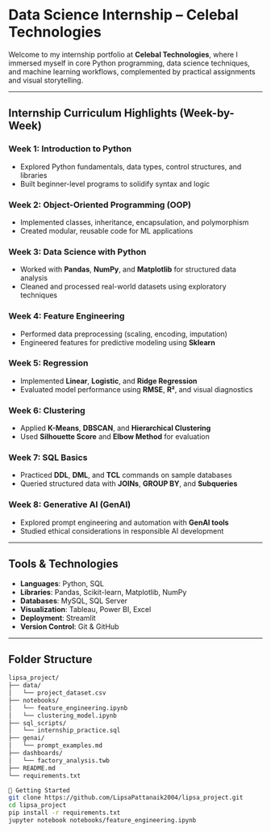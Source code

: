 #  Data Science Internship – Celebal Technologies

Welcome to my internship portfolio at **Celebal Technologies**, where I immersed myself in core Python programming, data science techniques, and machine learning workflows, complemented by practical assignments and visual storytelling.

---

##  Internship Curriculum Highlights (Week-by-Week)

###  Week 1: Introduction to Python
- Explored Python fundamentals, data types, control structures, and libraries
- Built beginner-level programs to solidify syntax and logic

###  Week 2: Object-Oriented Programming (OOP)
- Implemented classes, inheritance, encapsulation, and polymorphism
- Created modular, reusable code for ML applications

###  Week 3: Data Science with Python
- Worked with **Pandas**, **NumPy**, and **Matplotlib** for structured data analysis
- Cleaned and processed real-world datasets using exploratory techniques

###  Week 4: Feature Engineering
- Performed data preprocessing (scaling, encoding, imputation)
- Engineered features for predictive modeling using **Sklearn**

###  Week 5: Regression
- Implemented **Linear**, **Logistic**, and **Ridge Regression**
- Evaluated model performance using **RMSE**, **R²**, and visual diagnostics

###  Week 6: Clustering
- Applied **K-Means**, **DBSCAN**, and **Hierarchical Clustering**
- Used **Silhouette Score** and **Elbow Method** for evaluation

###  Week 7: SQL Basics
- Practiced **DDL**, **DML**, and **TCL** commands on sample databases
- Queried structured data with **JOINs**, **GROUP BY**, and **Subqueries**

###  Week 8: Generative AI (GenAI)
- Explored prompt engineering and automation with **GenAI tools**
- Studied ethical considerations in responsible AI development

---

##  Tools & Technologies
- **Languages**: Python, SQL
- **Libraries**: Pandas, Scikit-learn, Matplotlib, NumPy
- **Databases**: MySQL, SQL Server
- **Visualization**: Tableau, Power BI, Excel
- **Deployment**: Streamlit
- **Version Control**: Git & GitHub

---

##  Folder Structure
```bash
lipsa_project/
├── data/
│   └── project_dataset.csv
├── notebooks/
│   └── feature_engineering.ipynb
│   └── clustering_model.ipynb
├── sql_scripts/
│   └── internship_practice.sql
├── genai/
│   └── prompt_examples.md
├── dashboards/
│   └── factory_analysis.twb
├── README.md
└── requirements.txt

🚀 Getting Started
git clone https://github.com/LipsaPattanaik2004/lipsa_project.git
cd lipsa_project
pip install -r requirements.txt
jupyter notebook notebooks/feature_engineering.ipynb

